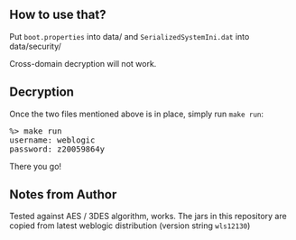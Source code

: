 How to use that?
----------------

Put `boot.properties` into data/ and `SerializedSystemIni.dat` into data/security/

Cross-domain decryption will not work.


Decryption
----------

Once the two files mentioned above is in place, simply run `make run`:

<pre>
%> make run
username: weblogic
password: z20059864y
</pre>

There you go!


Notes from Author
-----------------

Tested against AES / 3DES algorithm, works. The jars in this repository are copied from latest weblogic distribution (version string `wls12130`)

